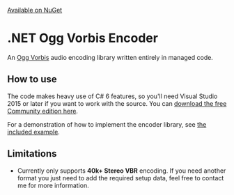 [Available on NuGet](https://www.nuget.org/packages/OggVorbisEncoder/)

.NET Ogg Vorbis Encoder
=======================
An [Ogg Vorbis](https://xiph.org/vorbis/) audio encoding library written entirely in managed code.

How to use
----------
The code makes heavy use of C# 6 features, so you'll need Visual Studio 2015 or later if you want to work with the source.  You can [download the free Community edition here](https://www.microsoft.com/en-us/download/details.aspx?id=48146).

For a demonstration of how to implement the encoder library, see [the included example](OggVorbisEncoder.Example/Encoder.cs).

Limitations
-----------
 - Currently only supports **40k+ Stereo VBR** encoding.  If you need another format you just need to add the required setup data, feel free to contact me for more information.
